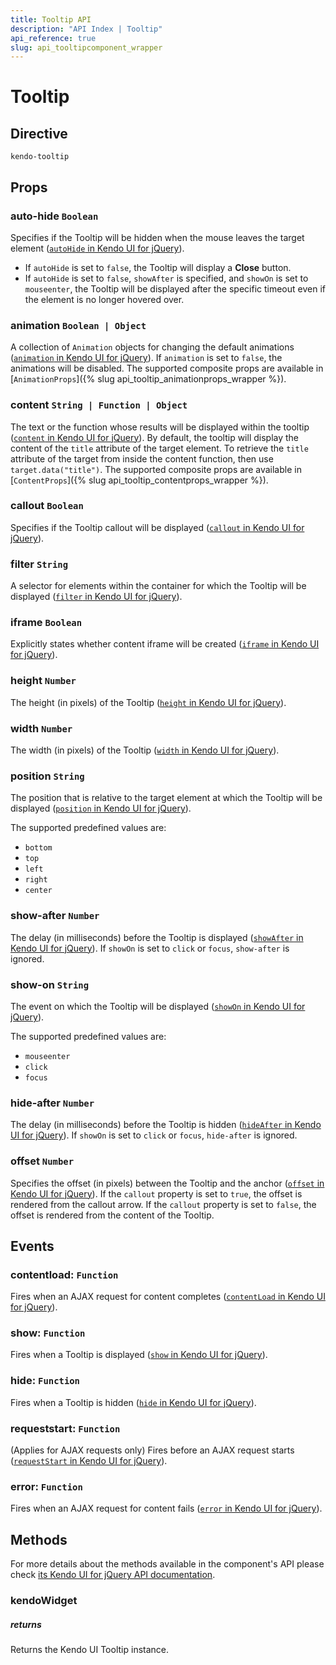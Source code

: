 ```yaml
---
title: Tooltip API
description: "API Index | Tooltip"
api_reference: true
slug: api_tooltipcomponent_wrapper
---
```


# Tooltip

## Directive

`kendo-tooltip`

## Props

### auto-hide `Boolean`

Specifies if the Tooltip will be hidden when the mouse leaves the target element ([`autoHide` in Kendo UI for jQuery](https://docs.telerik.com/kendo-ui/api/javascript/ui/tooltip/configuration/autohide)).

* If `autoHide` is set to `false`, the Tooltip will display a **Close** button.
* If `autoHide` is set to `false`, `showAfter` is specified, and `showOn` is set to `mouseenter`, the Tooltip will be displayed after the specific timeout even if the element is no longer hovered over.

### animation `Boolean | Object`

A collection of `Animation` objects for changing the default animations ([`animation` in Kendo UI for jQuery](https://docs.telerik.com/kendo-ui/api/javascript/ui/tooltip/configuration/animation)). If `animation` is set to `false`, the animations will be disabled. The supported composite props are available in [`AnimationProps`]({% slug api_tooltip_animationprops_wrapper %}).

### content `String | Function | Object`

The text or the function whose results will be displayed within the tooltip ([`content` in Kendo UI for jQuery](https://docs.telerik.com/kendo-ui/api/javascript/ui/tooltip/configuration/content)). By default, the tooltip will display the content of the `title` attribute of the target element. To retrieve the `title` attribute of the target from inside the content function, then use `target.data("title")`. The supported composite props are available in [`ContentProps`]({% slug api_tooltip_contentprops_wrapper %}).

### callout `Boolean`

Specifies if the Tooltip callout will be displayed ([`callout` in Kendo UI for jQuery](https://docs.telerik.com/kendo-ui/api/javascript/ui/tooltip/configuration/callout)).

### filter `String`

A selector for elements within the container for which the Tooltip will be displayed ([`filter` in Kendo UI for jQuery](https://docs.telerik.com/kendo-ui/api/javascript/ui/tooltip/configuration/filter)).

### iframe `Boolean`

Explicitly states whether content iframe will be created ([`iframe` in Kendo UI for jQuery](https://docs.telerik.com/kendo-ui/api/javascript/ui/tooltip/configuration/iframe)).

### height `Number`

The height (in pixels) of the Tooltip ([`height` in Kendo UI for jQuery](https://docs.telerik.com/kendo-ui/api/javascript/ui/tooltip/configuration/height)).

### width `Number`

The width (in pixels) of the Tooltip ([`width` in Kendo UI for jQuery](https://docs.telerik.com/kendo-ui/api/javascript/ui/tooltip/configuration/width)).

### position `String`

The position that is relative to the target element at which the Tooltip will be displayed ([`position` in Kendo UI for jQuery](https://docs.telerik.com/kendo-ui/api/javascript/ui/tooltip/configuration/position)).

The supported predefined values are:

* `bottom`
* `top`
* `left`
* `right`
* `center`

### show-after `Number`

The delay (in milliseconds) before the Tooltip is displayed ([`showAfter` in Kendo UI for jQuery](https://docs.telerik.com/kendo-ui/api/javascript/ui/tooltip/configuration/showafter)). If `showOn` is set to `click` or `focus`, `show-after` is ignored.

### show-on `String`

The event on which the Tooltip will be displayed ([`showOn` in Kendo UI for jQuery](https://docs.telerik.com/kendo-ui/api/javascript/ui/tooltip/configuration/showon)).

The supported predefined values are:

* `mouseenter`
* `click`
* `focus`

### hide-after `Number`

The delay (in milliseconds) before the Tooltip is hidden ([`hideAfter` in Kendo UI for jQuery](https://docs.telerik.com/kendo-ui/api/javascript/ui/tooltip/configuration/hideafter)). If `showOn` is set to `click` or `focus`, `hide-after` is ignored.

### offset `Number`

Specifies the offset (in pixels) between the Tooltip and the anchor ([`offset` in Kendo UI for jQuery](https://docs.telerik.com/kendo-ui/api/javascript/ui/tooltip/configuration/offset)). If the `callout` property is set to `true`, the offset is rendered from the callout arrow. If the `callout` property is set to `false`, the offset is rendered from the content of the Tooltip.

## Events

### contentload: `Function`

Fires when an AJAX request for content completes ([`contentLoad` in Kendo UI for jQuery](https://docs.telerik.com/kendo-ui/api/javascript/ui/tooltip/events/contentload)).

### show: `Function`

Fires when a Tooltip is displayed ([`show` in Kendo UI for jQuery](https://docs.telerik.com/kendo-ui/api/javascript/ui/tooltip/events/show)).

### hide: `Function`

Fires when a Tooltip is hidden ([`hide` in Kendo UI for jQuery](https://docs.telerik.com/kendo-ui/api/javascript/ui/tooltip/events/hide)).

### requeststart: `Function`

(Applies for AJAX requests only) Fires before an AJAX request starts ([`requestStart` in Kendo UI for jQuery](https://docs.telerik.com/kendo-ui/api/javascript/ui/tooltip/events/requeststart)).

### error: `Function`

Fires when an AJAX request for content fails ([`error` in Kendo UI for jQuery](https://docs.telerik.com/kendo-ui/api/javascript/ui/tooltip/events/error)).

## Methods

For more details about the methods available in the component's API please check [its Kendo UI for jQuery API documentation](https://docs.telerik.com/kendo-ui/api/javascript/ui/tooltip#methods). 

### kendoWidget

##### returns

Returns the Kendo UI Tooltip instance.

